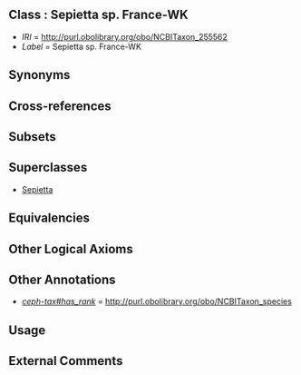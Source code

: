 
## Class : Sepietta sp. France-WK

 * *IRI* = http://purl.obolibrary.org/obo/NCBITaxon_255562
 * *Label* = Sepietta sp. France-WK

## Synonyms


## Cross-references


## Subsets


## Superclasses

 * [Sepietta](../../NCBITaxon/34/NCBITaxon_34534.md)

## Equivalencies


## Other Logical Axioms


## Other Annotations

 * *[ceph-tax#has_rank](../../ceph-tax#has/nk/ceph-tax#has_rank.md)* = http://purl.obolibrary.org/obo/NCBITaxon_species

## Usage


## External Comments

